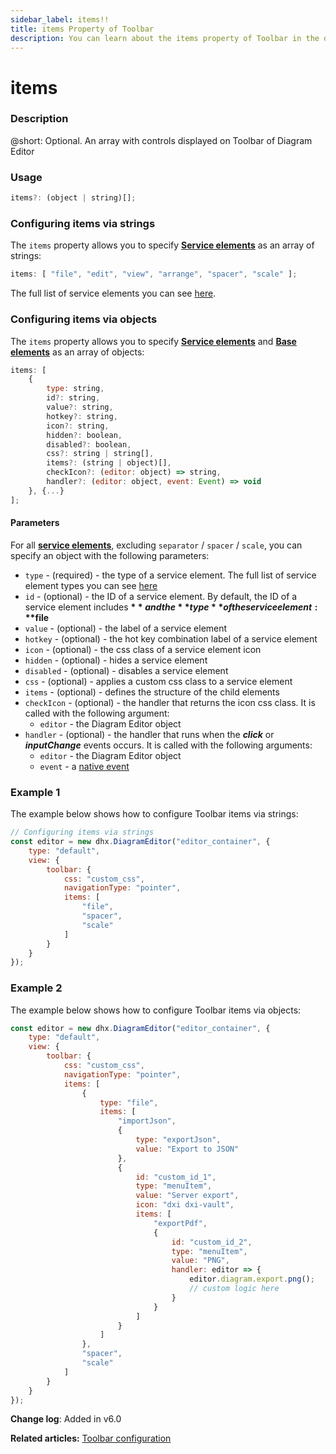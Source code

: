 ```yaml
---
sidebar_label: items!!
title: items Property of Toolbar
description: You can learn about the items property of Toolbar in the documentation of the DHTMLX JavaScript Diagram library. Browse developer guides and API reference, try out code examples and live demos, and download a free 30-day evaluation version of DHTMLX Diagram.
---
```


# items

### Description

@short: Optional. An array with controls displayed on Toolbar of Diagram Editor

### Usage

~~~js
items?: (object | string)[];
~~~

### Configuring items via strings

The `items` property allows you to specify [**Service elements**](guides/diagram_editor/toolbar.md/#service-elements) as an array of strings:

~~~js
items: [ "file", "edit", "view", "arrange", "spacer", "scale" ];
~~~

The full list of service elements you can see [here](guides/diagram_editor/toolbar.md/#service-elements).

### Configuring items via objects

The `items` property allows you to specify [**Service elements**](guides/diagram_editor/toolbar.md/#service-elements) and [**Base elements**](guides/diagram_editor/toolbar.md/#base-elements) as an array of objects:

~~~js
items: [ 
    {
        type: string,
        id?: string,
        value?: string,
        hotkey?: string,
        icon?: string,
        hidden?: boolean,
        disabled?: boolean,
        css?: string | string[],
        items?: (string | object)[],
        checkIcon?: (editor: object) => string,
        handler?: (editor: object, event: Event) => void
    }, {...} 
];
~~~

#### Parameters

For all [**service elements**](guides/diagram_editor/toolbar.md/#service-elements), excluding `separator` / `spacer` / `scale`, you can specify an object with the following parameters:

- `type` - (required) - the type of a service element. The full list of service element types you can see [here](guides/diagram_editor/toolbar.md)
- `id` - (optional) - the ID of a service element. By default, the ID of a service element includes **$** and the **type** of the service element: **$file**
- `value` - (optional) - the label of a service element
- `hotkey` - (optional) - the hot key combination label of a service element
- `icon` - (optional) - the css class of a service element icon
- `hidden` - (optional) - hides a service element
- `disabled` - (optional) - disables a service element
- `css` - (optional) - applies a custom css class to a service element
- `items` - (optional) - defines the structure of the child elements
- `checkIcon` - (optional) - the handler that returns the icon css class. It is called with the following argument:
    - `editor` - the Diagram Editor object
- `handler` - (optional) - the handler that runs when the ***click*** or ***inputChange*** events occurs. It is called with the following arguments:
    - `editor` - the Diagram Editor object
    - `event` - a [native event](https://developer.mozilla.org/en-US/docs/Web/API/Event)

### Example 1

The example below shows how to configure Toolbar items via strings:

~~~js {8-12}
// Configuring items via strings
const editor = new dhx.DiagramEditor("editor_container", {
    type: "default",
    view: {
        toolbar: {
            css: "custom_css",
            navigationType: "pointer",
            items: [
                "file", 
                "spacer", 
                "scale"
            ]
        }
    }
});
~~~

### Example 2

The example below shows how to configure Toolbar items via objects:

~~~js {7-38}
const editor = new dhx.DiagramEditor("editor_container", {
    type: "default",
    view: {
        toolbar: {
            css: "custom_css",
            navigationType: "pointer",
            items: [
                {
                    type: "file",
                    items: [
                        "importJson",
                        {
                            type: "exportJson",
                            value: "Export to JSON"
                        },
                        {
                            id: "custom_id_1",
                            type: "menuItem",
                            value: "Server export",
                            icon: "dxi dxi-vault",
                            items: [
                                "exportPdf",
                                {
                                    id: "custom_id_2",
                                    type: "menuItem",
                                    value: "PNG",
                                    handler: editor => {
                                        editor.diagram.export.png();
                                        // custom logic here
                                    }
                                }
                            ]
                        }
                    ]
                },
                "spacer",
                "scale"
            ]
        }
    }
});
~~~

**Change log**: Added in v6.0

**Related articles:**  [Toolbar configuration](guides/diagram_editor/toolbar.md)
